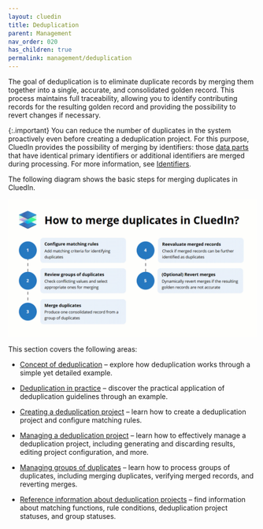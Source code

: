 ```yaml
---
layout: cluedin
title: Deduplication
parent: Management
nav_order: 020
has_children: true
permalink: management/deduplication
---
```


The goal of deduplication is to eliminate duplicate records by merging them together into a single, accurate, and consolidated golden record. This process maintains full traceability, allowing you to identify contributing records for the resulting golden record and providing the possibility to revert changes if necessary.

{:.important}
You can reduce the number of duplicates in the system proactively even before creating a deduplication project. For this purpose, CluedIn provides the possibility of merging by identifiers: those [data parts](/key-terms-and-features/data-life-cycle) that have identical primary identifiers or additional identifiers are merged during processing. For more information, see [Identifiers](/integration/review-mapping#identifiers).
 
The following diagram shows the basic steps for merging duplicates in CluedIn.

![dedup-main.gif](../../assets/images/management/deduplication/dedup-main.gif)

This section covers the following areas:

- [Concept of deduplication](/management/deduplication/concept-of-deduplication) – explore how deduplication works through a simple yet detailed example.

- [Deduplication in practice](/management/deduplication/deduplication-in-practice) – discover the practical application of deduplication guidelines through an example.

- [Creating a deduplication project](/management/deduplication/create-a-deduplication-project) – learn how to create a deduplication project and configure matching rules.

- [Managing a deduplication project](/management/deduplication/manage-a-deduplication-project) – learn how to effectively manage a deduplication project, including generating and discarding results, editing project configuration, and more.

- [Managing groups of duplicates](/management/deduplication/manage-groups-of-duplicates) – learn how to process groups of duplicates, including merging duplicates, verifying merged records, and reverting merges.

- [Reference information about deduplication projects](/management/deduplication/deduplication-reference) – find information about matching functions, rule conditions, deduplication project statuses, and group statuses.